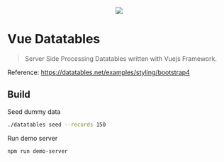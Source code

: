 <p align="center"><a href="https://datatables.net/examples/styling/bootstrap4"><img src="https://drive.google.com/uc?export=view&id=1BixUms5LUlR6-6TE3tPASyuTE1QtKLC_"></a></p>

# Vue Datatables

> Server Side Processing Datatables written with Vuejs Framework. 

Reference: https://datatables.net/examples/styling/bootstrap4

## Build

Seed dummy data
```sh
./datatables seed --records 150
```

Run demo server
```sh
npm run demo-server
```
